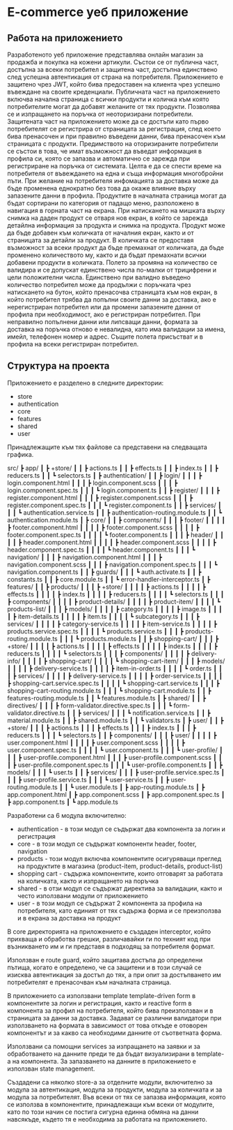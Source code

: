 # E-commerce уеб приложение 
## Работа на приложението
Разработеното уеб приложение представлява онлайн магазин за продажба и покупка на кожени артикули. Състои се от публична част,  достъпна за всеки потребител и защитена част, достъпна единствено след успешна автентикация от страна на потребителя. Приложението е защитено чрез JWT, който бива предоставен на клиента чрез успешно въвеждане на своите креденциали. Публичната част на приложението включва начална страница с всички продукти и количка към която потребителите могат да добавят желаните от тях продукти. Позволява се и изпращането на поръчка от неоторизирани потребители. Защитената част на приложението може да се достъпи като първо потребителят се регистрира от страницата за регистрация, след което бива пренасочен и при правилно въведени данни, бива пренасочен към страницата с продукти. Предимството на оторизираните потребители се състои в това, че имат възможност да въведат информация в профила си, която се запазва и автоматично се зарежда при регистриране на поръчка от системата. Целта е да се спести време на потребителя от въвеждането на една и съща информация многобройни пъти. При желание на потребителя инфомацията за доставка може да бъде променена еднократно без това да окаже влияние върху запазените данни в профила. Продуктите в началната страница могат да бъдат сортирани по категория от падащо меню, разположено в навигация в горната част на екрана. При натискането на мишката върху снимка на даден продукт се отваря нов екран, в който се зарежда детайлна информация за продукта и снимка на продукта. Продукт може да бъде добавен към количката от началния екран, както и от страницата за детайли за продукт. В количката се предоставя възможност за всеки продукт да бъде премахнат от количката, да бъде променено количеството му, както и да бъдат премахнати всички добавени продукти в количката. Полето за промяна на количество се валидира и се допускат единствено числа по-малки от трицифрени и цели положителни числа. Единствено при валидно въведено количество потребител може да продължи с поръчката чрез натискането на бутон, който пренасочва страницата към нов екран, в който потребител трябва да попълни своите данни за доставка, ако е нерегистриран потребител или да промени запазените данни от профила при необходимост, ако е регистриран потребител. При неправилно попълнени данни или липсващи данни, формата за доставка на поръчка отново е невалидна, като има валидации за имена, имейл, телефонен номер и адрес. Същите полета присъстват и в профила на всеки регистриран потребител. 

## Структура на проекта

Приложението е разделено в следните директории:
* store
* authentication
* core
* features
* shared
* user

Принадлежащите към тях файлове са представени на следващата графика.

src/
┣ app/
┃ ┣ +store/
┃ ┃ ┣ actions.ts
┃ ┃ ┣ effects.ts
┃ ┃ ┣ index.ts
┃ ┃ ┣ reducers.ts
┃ ┃ ┗ selectors.ts
┃ ┣ authentication/
┃ ┃ ┣ login/
┃ ┃ ┃ ┣ login.component.html
┃ ┃ ┃ ┣ login.component.scss
┃ ┃ ┃ ┣ login.component.spec.ts
┃ ┃ ┃ ┗ login.component.ts
┃ ┃ ┣ register/
┃ ┃ ┃ ┣ register.component.html
┃ ┃ ┃ ┣ register.component.scss
┃ ┃ ┃ ┣ register.component.spec.ts
┃ ┃ ┃ ┗ register.component.ts
┃ ┃ ┣ services/
┃ ┃ ┃ ┗ authentication.service.ts
┃ ┃ ┣ authentication-routing.module.ts
┃ ┃ ┗ authentication.module.ts
┃ ┣ core/
┃ ┃ ┣ components/
┃ ┃ ┃ ┣ footer/
┃ ┃ ┃ ┃ ┣ footer.component.html
┃ ┃ ┃ ┃ ┣ footer.component.scss
┃ ┃ ┃ ┃ ┣ footer.component.spec.ts
┃ ┃ ┃ ┃ ┗ footer.component.ts
┃ ┃ ┃ ┣ header/
┃ ┃ ┃ ┃ ┣ header.component.html
┃ ┃ ┃ ┃ ┣ header.component.scss
┃ ┃ ┃ ┃ ┣ header.component.spec.ts
┃ ┃ ┃ ┃ ┗ header.component.ts
┃ ┃ ┃ ┗ navigation/
┃ ┃ ┃   ┣ navigation.component.html
┃ ┃ ┃   ┣ navigation.component.scss
┃ ┃ ┃   ┣ navigation.component.spec.ts
┃ ┃ ┃   ┗ navigation.component.ts
┃ ┃ ┣ guards/
┃ ┃ ┃ ┗ auth.activate.ts
┃ ┃ ┣ constants.ts
┃ ┃ ┣ core.module.ts
┃ ┃ ┗ error-handler-interceptor.ts
┃ ┣ features/
┃ ┃ ┣ products/
┃ ┃ ┃ ┣ +store/
┃ ┃ ┃ ┃ ┣ actions.ts
┃ ┃ ┃ ┃ ┣ effects.ts
┃ ┃ ┃ ┃ ┣ index.ts
┃ ┃ ┃ ┃ ┣ reducers.ts
┃ ┃ ┃ ┃ ┗ selectors.ts
┃ ┃ ┃ ┣ components/
┃ ┃ ┃ ┃ ┣ product-details/
┃ ┃ ┃ ┃ ┣ product-item/
┃ ┃ ┃ ┃ ┗ products-list/
┃ ┃ ┃ ┣ models/
┃ ┃ ┃ ┃ ┣ category.ts
┃ ┃ ┃ ┃ ┣ image.ts
┃ ┃ ┃ ┃ ┣ item-details.ts
┃ ┃ ┃ ┃ ┣ item.ts
┃ ┃ ┃ ┃ ┗ subcategory.ts
┃ ┃ ┃ ┣ services/
┃ ┃ ┃ ┃ ┣ category-service.ts
┃ ┃ ┃ ┃ ┣ item-service.ts
┃ ┃ ┃ ┃ ┣ products.service.spec.ts
┃ ┃ ┃ ┃ ┗ products.service.ts
┃ ┃ ┃ ┣ products-routing.module.ts
┃ ┃ ┃ ┗ products.module.ts
┃ ┃ ┣ shopping-cart/
┃ ┃ ┃ ┣ +store/
┃ ┃ ┃ ┃ ┣ actions.ts
┃ ┃ ┃ ┃ ┣ effects.ts
┃ ┃ ┃ ┃ ┣ index.ts
┃ ┃ ┃ ┃ ┣ reducers.ts
┃ ┃ ┃ ┃ ┗ selectors.ts
┃ ┃ ┃ ┣ components/
┃ ┃ ┃ ┃ ┣ delivery-info/
┃ ┃ ┃ ┃ ┣ shopping-cart/
┃ ┃ ┃ ┃ ┗ shopping-cart-item/
┃ ┃ ┃ ┣ models/
┃ ┃ ┃ ┃ ┣ delivery-service.ts
┃ ┃ ┃ ┃ ┣ item-in-order.ts
┃ ┃ ┃ ┃ ┗ order.ts
┃ ┃ ┃ ┣ services/
┃ ┃ ┃ ┃ ┣ delivery-service.ts
┃ ┃ ┃ ┃ ┣ order-service.ts
┃ ┃ ┃ ┃ ┣ shopping-cart.service.spec.ts
┃ ┃ ┃ ┃ ┗ shopping-cart.service.ts
┃ ┃ ┃ ┣ shopping-cart-routing.module.ts
┃ ┃ ┃ ┗ shopping-cart.module.ts
┃ ┃ ┣ features-routing.module.ts
┃ ┃ ┗ features.module.ts
┃ ┣ shared/
┃ ┃ ┣ directives/
┃ ┃ ┃ ┣ form-validator.directive.spec.ts
┃ ┃ ┃ ┗ form-validator.directive.ts
┃ ┃ ┣ services/
┃ ┃ ┃ ┗ notification.service.ts
┃ ┃ ┣ material.module.ts
┃ ┃ ┣ shared.module.ts
┃ ┃ ┗ validators.ts
┃ ┣ user/
┃ ┃ ┣ +store/
┃ ┃ ┃ ┣ actions.ts
┃ ┃ ┃ ┣ effects.ts
┃ ┃ ┃ ┣ index.ts
┃ ┃ ┃ ┣ reducers.ts
┃ ┃ ┃ ┗ selectors.ts
┃ ┃ ┣ components/
┃ ┃ ┃ ┣ user/
┃ ┃ ┃ ┃ ┣ user.component.html
┃ ┃ ┃ ┃ ┣ user.component.scss
┃ ┃ ┃ ┃ ┣ user.component.spec.ts
┃ ┃ ┃ ┃ ┗ user.component.ts
┃ ┃ ┃ ┗ user-profile/
┃ ┃ ┃   ┣ user-profile.component.html
┃ ┃ ┃   ┣ user-profile.component.scss
┃ ┃ ┃   ┣ user-profile.component.spec.ts
┃ ┃ ┃   ┗ user-profile.component.ts
┃ ┃ ┣ models/
┃ ┃ ┃ ┗ user.ts
┃ ┃ ┣ services/
┃ ┃ ┃ ┣ user-profile.service.spec.ts
┃ ┃ ┃ ┣ user-profile.service.ts
┃ ┃ ┃ ┗ user-service.ts
┃ ┃ ┣ user-routing.module.ts
┃ ┃ ┗ user.module.ts
┃ ┣ app-routing.module.ts
┃ ┣ app.component.html
┃ ┣ app.component.scss
┃ ┣ app.component.spec.ts
┃ ┣ app.component.ts
┃ ┗ app.module.ts

Разработени са 6 модула включително: 
* authentication - в този модул се съдържат два компонента за логин и регистрация
* core - в този модул се съдържат компоненти header, footer, navigation
* products - този модул включва компонентите осигуряващи преглед на продуктите в магазина (product-item, product-details, product-list)
* shopping cart - съдържа компонентите, които отговарят за работата на количката, както и изпращането на поръчка
* shared - в отзи модул се съдържат директива за валидации, както и често използвани модули от приложението
* user - в този модул се съдържат 2 компонента за профила на потребителя, като единият от тях съдържа форма и се преизползва и в екрана за доставка на продукт

В core директорията на приложението е създаден  interceptor, който прихваща и обработва грешки, различавайки ги по техният код при възникването им и ги представя в подходящ за потребителя формат.

Използван е route guard, който защитава достъпа до определени пътища, когато е определено, че са защитени и в този случай се изисква автентикация за достъп до тях, а при опит за достъпването им потребителят е пренасочван към началната страница.

 В приложението са използвани template template-driven form в компонентите за логин и регистрация, както и reactive form в компонента за профил на потребителя, който бива преизползван и в страницата за данни за доставка. Задават се различни валидатори при използването на формата в зависимост от това откъде е отоворен компонентът и за какво са необходими данните от съответната форма.
 
 Използвани са помощни services за изпращането на заявки и за обработването на данните преди те да бъдат визуализирани в template-а на компонента.
За запазването на данните в приложението е използван state management. 

Създадени са няколко store-а за отделните модули, включително за модула за автентикация, модула за продукти, модула за количката и за модула за потребителят. Във всеки от тях се запазва информация, която се използва в компонентите, принадлежащи към всеки от модулите, като по този начин се постига сигурна единна обмяна на данни навсякъде, където тя е необходима за работата на приложението.